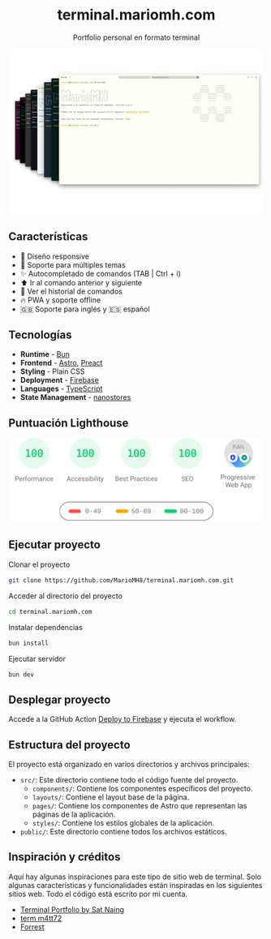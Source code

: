 <h1 align="center">
  terminal.mariomh.com
</h1>

<p align="center">
    Portfolio personal en formato terminal
</p>

![mariomh-terminal--portfolio](docs/terminal.mriomh.com.webp)

## Características

- 📱 Diseño responsive
- 🎨 Soporte para múltiples temas
- ✨ Autocompletado de comandos (TAB | Ctrl + i)
- ⬆️ Ir al comando anterior y siguiente
- 📖 Ver el historial de comandos
- 🔥 PWA y soporte offline
- 🇬🇧 Soporte para inglés y 🇪🇸 español

## Tecnologías

- **Runtime** - [Bun](https://bun.sh)
- **Frontend** - [Astro](https://astro.build/), [Preact](https://preactjs.com/)
- **Styling** - Plain CSS
- **Deployment** - [Firebase](https://firebase.google.com/)
- **Languages** - [TypeScript](https://www.typescriptlang.org/)
- **State Management** - [nanostores](https://github.com/nanostores/nanostores)

## Puntuación Lighthouse

![lighthouse.webp](docs/lighthouse-result.svg)

## Ejecutar proyecto

Clonar el proyecto

```bash
git clone https://github.com/MarioMH8/terminal.mariomh.com.git
```

Acceder al directorio del proyecto

```bash
cd terminal.mariomh.com
```

Instalar dependencias

```bash
bun install
```

Ejecutar servidor

```bash
bun dev
```

## Desplegar proyecto

Accede a la GitHub Action [Deploy to Firebase](https://github.com/MarioMH8/terminal.mariomh.com/actions/workflows/firebase-deploy.yml) y ejecuta el workflow.

## Estructura del proyecto

El proyecto está organizado en varios directorios y archivos principales:

- `src/`: Este directorio contiene todo el código fuente del proyecto.
  - `components/`: Contiene los componentes específicos del proyecto.
  - `layouts/`: Contiene el layout base de la página.
  - `pages/`: Contiene los componentes de Astro que representan las páginas de la aplicación.
  - `styles/`: Contiene los estilos globales de la aplicación.
- `public/`: Este directorio contiene todos los archivos estáticos.

## Inspiración y créditos

Aquí hay algunas inspiraciones para este tipo de sitio web de terminal.
Solo algunas características y funcionalidades están inspiradas en los siguientes sitios web.
Todo el código está escrito por mi cuenta.

- [Terminal Portfolio by Sat Naing](https://terminal.satnaing.dev/)
- [term m4tt72](https://term.m4tt72.com/)
- [Forrest](https://fkcodes.com/)
